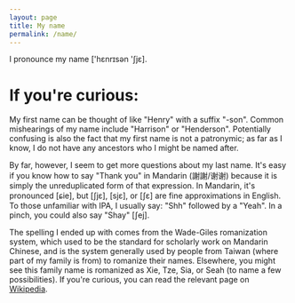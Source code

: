 ```yaml
---
layout: page
title: My name
permalink: /name/
---
```


I pronounce my name <span class="text-ipa">['hɛnrɪsən 'ʃjɛ]</span>.

# If you're curious:

My first name can be thought of like "Henry" with a suffix "-son".
Common mishearings of my name include "Harrison" or "Henderson".
Potentially confusing is also the fact that my first name is not a patronymic;
as far as I know, I do not have any ancestors who I might be named after.

By far, however, I seem to get more questions about my last name.
It's easy if you know how to say "Thank you" in Mandarin (謝謝/谢谢) because it is simply the unreduplicated form of that expression.
In Mandarin, it's pronounced <span class="text-ipa">[ɕie]</span>, but <span class="text-ipa">[ʃjɛ]</span>, <span class="text-ipa">[sjɛ]</span>, or <span class="text-ipa">[ʃɛ]</span> are fine approximations in English.
To those unfamiliar with IPA, I usually say: "Shh" followed by a "Yeah".
In a pinch, you could also say "Shay" <span class="text-ipa">[ʃej]</span>.

The spelling I ended up with comes from the Wade-Giles romanization system, which used to be the standard for scholarly work on Mandarin Chinese, and is the system generally used by people from Taiwan (where part of my family is from) to romanize their names.
Elsewhere, you might see this family name is romanized as Xie, Tze, Sia, or Seah (to name a few possibilities).
If you're curious, you can read the relevant page on [Wikipedia](https://en.wikipedia.org/wiki/Xie_(surname)).


<!-- This is the base Jekyll theme. You can find out more info about customizing your Jekyll theme, as well as basic Jekyll usage documentation at [jekyllrb.com](http://jekyllrb.com/)

You can find the source code for the Jekyll new theme at: [github.com/jglovier/jekyll-new](https://github.com/jglovier/jekyll-new)

You can find the source code for Jekyll at [github.com/jekyll/jekyll](https://github.com/jekyll/jekyll)
 -->

